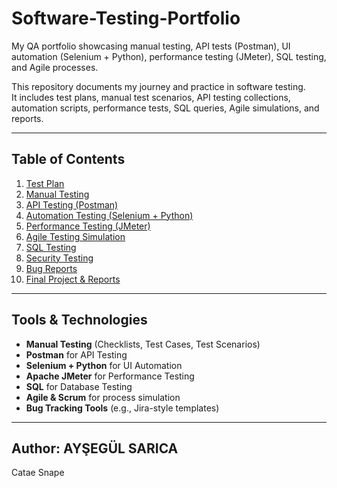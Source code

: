 # Software-Testing-Portfolio

My QA portfolio showcasing manual testing, API tests (Postman), UI automation (Selenium + Python), performance testing (JMeter), SQL testing, and Agile processes.

This repository documents my journey and practice in software testing.  
It includes test plans, manual test scenarios, API testing collections, automation scripts, performance tests, SQL queries, Agile simulations, and reports.

---

## Table of Contents

1. [Test Plan](01_Test_Plan)  
2. [Manual Testing](02_Manual_Testing)  
3. [API Testing (Postman)](03_API_Testing_Postman)  
4. [Automation Testing (Selenium + Python)](04_Automation_Testing_Selenium_Python)  
5. [Performance Testing (JMeter)](05_Performance_Testing_JMeter)  
6. [Agile Testing Simulation](06_Agile_Testing_Simulation)  
7. [SQL Testing](07_SQL_Testing)  
8. [Security Testing](08_Security_Testing)  
9. [Bug Reports](09_Bug_Reports)  
10. [Final Project & Reports](10_Final_Project_Reports)  

---

## Tools & Technologies

- **Manual Testing** (Checklists, Test Cases, Test Scenarios)  
- **Postman** for API Testing  
- **Selenium + Python** for UI Automation  
- **Apache JMeter** for Performance Testing  
- **SQL** for Database Testing  
- **Agile & Scrum** for process simulation  
- **Bug Tracking Tools** (e.g., Jira-style templates)

---

## Author: AYŞEGÜL SARICA

Catae Snape

